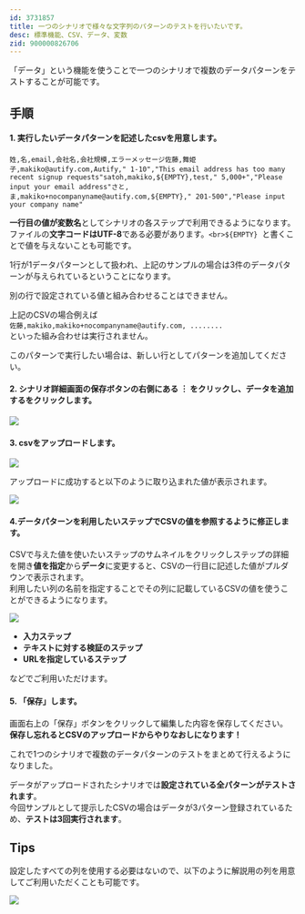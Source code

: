 ```yaml
---
id: 3731857
title: 一つのシナリオで様々な文字列のパターンのテストを行いたいです。
desc: 標準機能、CSV、データ、変数
zid: 900000826706
---
```


「データ」という機能を使うことで一つのシナリオで複数のデータパターンをテストすることが可能です。<br>

手順
--

#### 1\. 実行したいデータパターンを記述したcsvを用意します。

    姓,名,email,会社名,会社規模,エラーメッセージ佐藤,舞姫子,makiko@autify.com,Autify," 1-10","This email address has too many recent signup requests"satoh,makiko,${EMPTY},test," 5,000+","Please input your email address"さと,ま,makiko+nocompanyname@autify.com,${EMPTY}," 201-500","Please input your company name"

**一行目の値が変数名**としてシナリオの各ステップで利用できるようになります。<br>ファイルの**文字コードはUTF-8**である必要があります。`<br>${EMPTY}`  と書くことで値を与えないことも可能です。<br>

1行が1データパターンとして扱われ、上記のサンプルの場合は3件のデータパターンが与えられているということになります。

別の行で設定されている値と組み合わせることはできません。

上記のCSVの場合例えば<br>`佐藤,makiko,makiko+nocompanyname@autify.com, ........`<br>といった組み合わせは実行されません。

このパターンで実行したい場合は、新しい行としてパターンを追加してください。<br>

#### 2\. シナリオ詳細画面の保存ボタンの右側にある ︙ をクリックし、データを追加するをクリックします。

![](https://downloads.intercomcdn.com/i/o/190755059/753e204f9191f197858d51a0/%E3%82%B9%E3%82%AF%E3%83%AA%E3%83%BC%E3%83%B3%E3%82%B7%E3%83%A7%E3%83%83%E3%83%88+2020-03-09+3.47.13.png)

#### 3\. csvをアップロードします。

![](https://downloads.intercomcdn.com/i/o/190755438/8d0babefee7b2f02be1b44ce/%E3%82%B9%E3%82%AF%E3%83%AA%E3%83%BC%E3%83%B3%E3%82%B7%E3%83%A7%E3%83%83%E3%83%88+2020-03-09+3.52.12.png)

アップロードに成功すると以下のように取り込まれた値が表示されます。

![](https://downloads.intercomcdn.com/i/o/190755568/99c7e0f6fd848dac8aa5743c/%E3%82%B9%E3%82%AF%E3%83%AA%E3%83%BC%E3%83%B3%E3%82%B7%E3%83%A7%E3%83%83%E3%83%88+2020-03-09+3.51.23.png)

#### 4.データパターンを利用したいステップでCSVの値を参照するように修正します。

CSVで与えた値を使いたいステップのサムネイルをクリックしステップの詳細を開き**値を指定**から**データ**に変更すると、CSVの一行目に記述した値がプルダウンで表示されます。<br>利用したい列の名前を指定することでその列に記載しているCSVの値を使うことができるようになります。

![](https://downloads.intercomcdn.com/i/o/190756057/fefd5d28bad1f01c763957ba/%E3%82%B9%E3%82%AF%E3%83%AA%E3%83%BC%E3%83%B3%E3%82%B7%E3%83%A7%E3%83%83%E3%83%88+2020-03-09+3.59.13.png)

*   **入力ステップ**
*   **テキストに対する検証のステップ**
*   **URLを指定しているステップ**

などでご利用いただけます。

#### 5\. 「保存」します。

画面右上の「保存」ボタンをクリックして編集した内容を保存してください。<br>**保存し忘れるとCSVのアップロードからやりなおしになります！**

これで1つのシナリオで複数のデータパターンのテストをまとめて行えるようになりました。<br>

データがアップロードされたシナリオでは**設定されている全パターンがテストされます**。<br>今回サンプルとして提示したCSVの場合はデータが3パターン登録されているため、**テストは3回実行されます**。<br>

Tips
----

設定したすべての列を使用する必要はないので、以下のように解説用の列を用意してご利用いただくことも可能です。

![](https://downloads.intercomcdn.com/i/o/190757229/98853c8c6818ecdb3b0e5334/%E3%82%B9%E3%82%AF%E3%83%AA%E3%83%BC%E3%83%B3%E3%82%B7%E3%83%A7%E3%83%83%E3%83%88+2020-03-09+4.11.48.png)